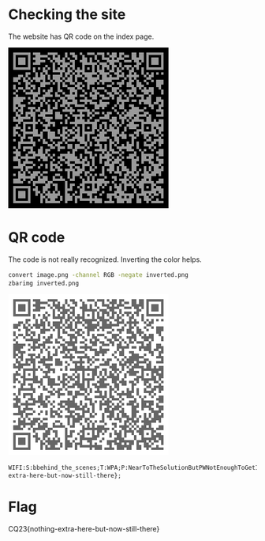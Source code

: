 # Checking the site

The website has QR code on the index page.

![](files/image.png)


# QR code

The code is not really recognized. Inverting the color helps.

```bash
convert image.png -channel RGB -negate inverted.png
zbarimg inverted.png
```

![](workdir/inverted.png)

```
WIFI:S:bbehind_the_scenes;T:WPA;P:NearToTheSolutionButPWNotEnoughToGetItTryMoreHarder;CQ23{nothing-extra-here-but-now-still-there};
```

# Flag
CQ23{nothing-extra-here-but-now-still-there}
